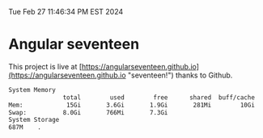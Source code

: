 Tue Feb 27 11:46:34 PM EST 2024

# Angular seventeen


This project is live at [https://angularseventeen.github.io](https://angularseventeen.github.io "seventeen!") thanks to Github.

```bash
System Memory
               total        used        free      shared  buff/cache   available
Mem:            15Gi       3.6Gi       1.9Gi       281Mi        10Gi        11Gi
Swap:          8.0Gi       766Mi       7.3Gi
System Storage
687M	.
```
```bash
